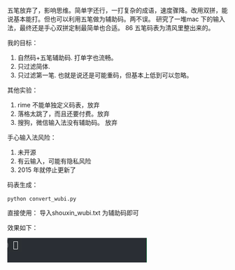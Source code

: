 五笔放弃了，影响思维。简单字还行，一打复杂的成语，速度骤降。改用双拼，能说基本能打。但也可以利用五笔做为辅助码。两不误。
研究了一堆mac 下的输入法，最终还是手心双拼定制最简单也合适。
86 五笔码表为清风里整出来的。

我的目标：
1. 自然码+五笔辅助码. 打单字也流畅。
2. 只过滤简体.
3. 只过滤第一笔. 也就是说还是可能重码，但基本上低到可以忽略。


其他实验：
1. rime 不能单独定义码表，放弃
2. 落格太跳了，而且还要付费。放弃
3. 搜狗，微信输入法没有辅助码。 放弃


手心输入法风险：
1. 未开源
2. 有云输入，可能有隐私风险
3. 2015 年就停止更新了


码表生成：
```
python convert_wubi.py
```

直接使用：
导入shouxin_wubi.txt 为辅助码即可



效果如下：

![iShot_2023-12-12_18.53.55](assets/iShot_2023-12-12_18.53.55.gif)

